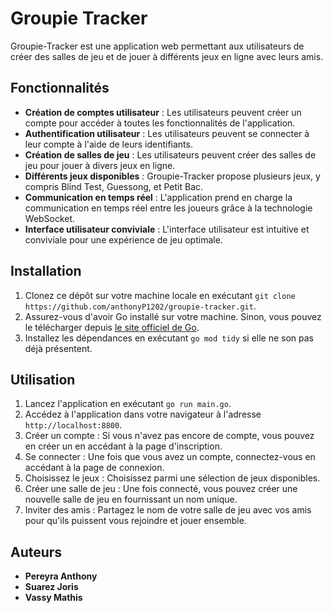 # Groupie Tracker

Groupie-Tracker est une application web permettant aux utilisateurs de créer des salles de jeu et de jouer à différents jeux en ligne avec leurs amis.



## Fonctionnalités

- **Création de comptes utilisateur** : Les utilisateurs peuvent créer un compte pour accéder à toutes les fonctionnalités de l'application.
- **Authentification utilisateur** : Les utilisateurs peuvent se connecter à leur compte à l'aide de leurs identifiants.
- **Création de salles de jeu** : Les utilisateurs peuvent créer des salles de jeu pour jouer à divers jeux en ligne.
- **Différents jeux disponibles** : Groupie-Tracker propose plusieurs jeux, y compris Blind Test, Guessong, et Petit Bac.
- **Communication en temps réel** : L'application prend en charge la communication en temps réel entre les joueurs grâce à la technologie WebSocket.
- **Interface utilisateur conviviale** : L'interface utilisateur est intuitive et conviviale pour une expérience de jeu optimale.

## Installation

1. Clonez ce dépôt sur votre machine locale en exécutant `git clone https://github.com/anthonyP1202/groupie-tracker.git`.
2. Assurez-vous d'avoir Go installé sur votre machine. Sinon, vous pouvez le télécharger depuis [le site officiel de Go](https://golang.org/dl/).
3. Installez les dépendances en exécutant `go mod tidy` si elle ne son pas déjà présentent.


## Utilisation

1. Lancez l'application en exécutant `go run main.go`.
2. Accédez à l'application dans votre navigateur à l'adresse `http://localhost:8800`.
3. Créer un compte : Si vous n'avez pas encore de compte, vous pouvez en créer un en accédant à la page d'inscription.
4. Se connecter : Une fois que vous avez un compte, connectez-vous en accédant à la page de connexion.
5. Choisissez le jeux : Choisissez parmi une sélection de jeux disponibles.
6. Créer une salle de jeu : Une fois connecté, vous pouvez créer une nouvelle salle de jeu en fournissant un nom unique.
7. Inviter des amis : Partagez le nom de votre salle de jeu avec vos amis pour qu'ils puissent vous rejoindre et jouer ensemble.

## Auteurs
- **Pereyra Anthony**
- **Suarez Joris**
- **Vassy Mathis**